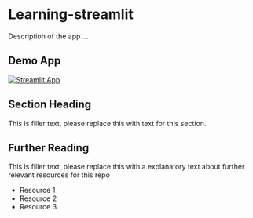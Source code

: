 # Learning-streamlit

Description of the app ...

## Demo App

[![Streamlit App](https://static.streamlit.io/badges/streamlit_badge_black_white.svg)](https://share.streamlit.io/dataprofessor/st-app/)

## Section Heading

This is filler text, please replace this with text for this section.

## Further Reading

This is filler text, please replace this with a explanatory text about further relevant resources for this repo
- Resource 1
- Resource 2
- Resource 3
